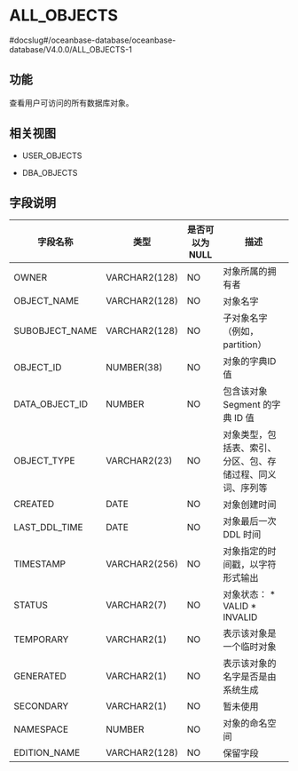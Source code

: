 ALL_OBJECTS 
================================
#docslug#/oceanbase-database/oceanbase-database/V4.0.0/ALL_OBJECTS-1


功能 
-----------

查看用户可访问的所有数据库对象。

相关视图 
-------------

* USER_OBJECTS

  

* DBA_OBJECTS

  




字段说明 
-------------



|    **字段名称**    |    **类型**     | **是否可以为 NULL** |                                                             **描述**                                                              |
|----------------|---------------|----------------|---------------------------------------------------------------------------------------------------------------------------------|
| OWNER          | VARCHAR2(128) | NO             | 对象所属的拥有者                                                                                                                        |
| OBJECT_NAME    | VARCHAR2(128) | NO             | 对象名字                                                                                                                            |
| SUBOBJECT_NAME | VARCHAR2(128) | NO             | 子对象名字（例如，partition）                                                                                                             |
| OBJECT_ID      | NUMBER(38)    | NO             | 对象的字典ID值                                                                                                                        |
| DATA_OBJECT_ID | NUMBER        | NO             | 包含该对象 Segment 的字典 ID 值                                                                                                          |
| OBJECT_TYPE    | VARCHAR2(23)  | NO             | 对象类型，包括表、索引、分区、包、存储过程、同义词、序列等                                                                                                   |
| CREATED        | DATE          | NO             | 对象创建时间                                                                                                                          |
| LAST_DDL_TIME  | DATE          | NO             | 对象最后一次 DDL 时间                                                                                                                   |
| TIMESTAMP      | VARCHAR2(256) | NO             | 对象指定的时间戳，以字符形式输出                                                                                                                |
| STATUS         | VARCHAR2(7)   | NO             | 对象状态： * VALID   * INVALID    |
| TEMPORARY      | VARCHAR2(1)   | NO             | 表示该对象是一个临时对象                                                                                                                    |
| GENERATED      | VARCHAR2(1)   | NO             | 表示该对象的名字是否是由系统生成                                                                                                                |
| SECONDARY      | VARCHAR2(1)   | NO             | 暂未使用                                                                                                                            |
| NAMESPACE      | NUMBER        | NO             | 对象的命名空间                                                                                                                         |
| EDITION_NAME   | VARCHAR2(128) | NO             | 保留字段                                                                                                                            |





